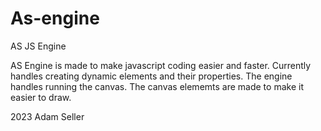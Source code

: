 # As-engine
AS JS Engine

AS Engine is made to make javascript coding easier and faster. 
Currently handles creating dynamic elements and their properties. 
The engine handles running the canvas.
The canvas elememts are made to make it easier to draw.


2023 Adam Seller

